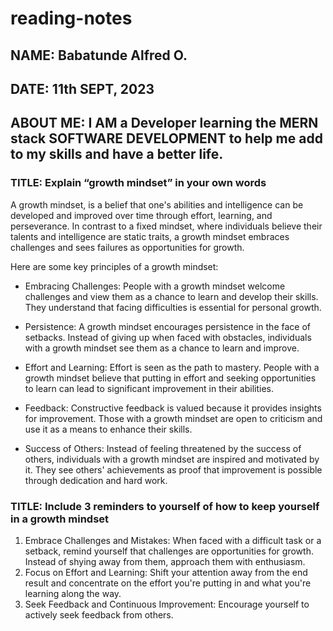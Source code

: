 # reading-notes
## NAME: Babatunde Alfred O.
## DATE: 11th SEPT, 2023
## ABOUT ME: I AM a Developer learning the MERN stack SOFTWARE DEVELOPMENT to help me add to my skills and have a better life.


### TITLE: Explain “growth mindset” in your own words

A growth mindset, is a belief that one's abilities and intelligence can be developed and improved over time through effort, learning, and perseverance. In contrast to a fixed mindset, where individuals believe their talents and intelligence are static traits, a growth mindset embraces challenges and sees failures as opportunities for growth.

Here are some key principles of a growth mindset:

- Embracing Challenges: People with a growth mindset welcome challenges and view them as a chance to learn and develop their skills. They understand that facing difficulties is essential for personal growth.

- Persistence: A growth mindset encourages persistence in the face of setbacks. Instead of giving up when faced with obstacles, individuals with a growth mindset see them as a chance to learn and improve.

- Effort and Learning: Effort is seen as the path to mastery. People with a growth mindset believe that putting in effort and seeking opportunities to learn can lead to significant improvement in their abilities.

- Feedback: Constructive feedback is valued because it provides insights for improvement. Those with a growth mindset are open to criticism and use it as a means to enhance their skills.

- Success of Others: Instead of feeling threatened by the success of others, individuals with a growth mindset are inspired and motivated by it. They see others' achievements as proof that improvement is possible through dedication and hard work.

### TITLE: Include 3 reminders to yourself of how to keep yourself in a growth mindset

1. Embrace Challenges and Mistakes: When faced with a difficult task or a setback, remind yourself that challenges are opportunities for growth. Instead of shying away from them, approach them with enthusiasm. 
2. Focus on Effort and Learning: Shift your attention away from the end result and concentrate on the effort you're putting in and what you're learning along the way. 
3. Seek Feedback and Continuous Improvement: Encourage yourself to actively seek feedback from others. 

